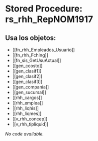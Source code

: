 # Stored Procedure: rs_rhh_RepNOM1917

## Usa los objetos:
- [[fn_rhh_Empleados_Usuario]]
- [[fn_rhh_FchIng]]
- [[fn_sis_GetUsuActual]]
- [[gen_ccosto]]
- [[gen_clasif1]]
- [[gen_clasif2]]
- [[gen_clasif3]]
- [[gen_compania]]
- [[gen_sucursal]]
- [[rhh_cargos]]
- [[rhh_emplea]]
- [[rhh_liqhis]]
- [[rhh_liqmes]]
- [[v_rhh_concep]]
- [[v_rhh_tipliquid]]

*No code available.*

